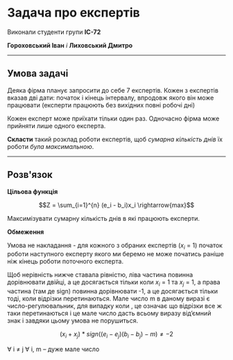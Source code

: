 # Задача про експертів

Виконали студенти групи **ІС-72**

**Гороховський Іван** *і* **Лиховський Дмитро**

---

## Умова задачі
Деяка фірма планує запросити до себе 7 експертів. 
Кожен з експертів вказав дві дати: початок і кінець інтервалу,
 впродовж якого він може працювати (експерти працюють без 
 вихідних повні робочі дні)
  
Кожен експерт може приїхати тільки один раз. 
Одночасно фірма може прийняти лише одного експерта.

**Скласти** такий розклад роботи експертів, щоб *сумарна 
кількість днів* їх роботи *була максимальною*.

---

## Розв'язок
**Цільова функція**

$$Z = \sum_{i=1}^{n} (e_i - b_i)x_i \rightarrow{max}$$

Максимізувати сумарну кількість днів в які працюють експерти.

**Обмеження**

Умова не накладання - для кожного з обраних експертів ($x_i$ = 1) 
початок роботи наступного експерту якого ми беремо не може 
початись раніше ніж кінець роботи поточного експерта.

Щоб нерівність нижче ставала рівністю, ліва частина повинна 
дорівнювати двійці, а це досягається тільки коли $x_i$ = 1 та $x_j$ = 1, 
а права частина (там де sign) повинна дорівнювати -1, а це 
досягається тільки тоді, коли відрізки перетинаються. Мале число m в даному 
виразі є число-регулювальник, для випадку коли , це означає що відрізки все ж 
таки перетинаються і це мале число дасть всьому виразу від’ємний знак і завдяки 
цьому умова не порушиться.

$$(x_i + x_j) * sign((e_i - e_j)( b_i - b_j) - m) ≠ -2$$

∀  i ≠ j ∀ i, m – дуже мале число   